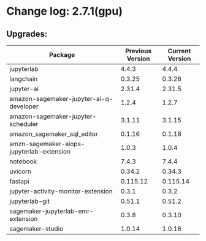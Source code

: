 # Change log: 2.7.1(gpu)

## Upgrades: 

Package | Previous Version | Current Version
---|---|---
jupyterlab|4.4.3|4.4.4
langchain|0.3.25|0.3.26
jupyter-ai|2.31.4|2.31.5
amazon-sagemaker-jupyter-ai-q-developer|1.2.4|1.2.7
amazon-sagemaker-jupyter-scheduler|3.1.11|3.1.15
amazon_sagemaker_sql_editor|0.1.16|0.1.18
amzn-sagemaker-aiops-jupyterlab-extension|1.0.3|1.0.4
notebook|7.4.3|7.4.4
uvicorn|0.34.2|0.34.3
fastapi|0.115.12|0.115.14
jupyter-activity-monitor-extension|0.3.1|0.3.2
jupyterlab-git|0.51.1|0.51.2
sagemaker-jupyterlab-emr-extension|0.3.8|0.3.10
sagemaker-studio|1.0.14|1.0.16
